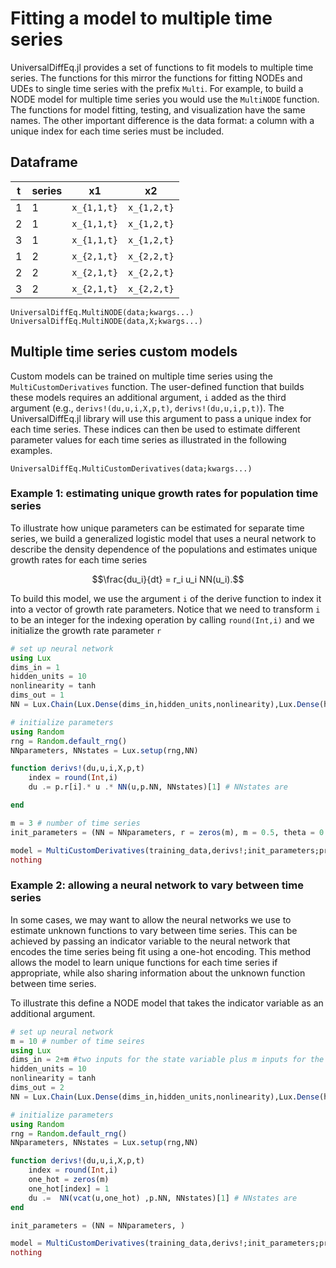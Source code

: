 # Fitting a model to multiple time series

UniversalDiffEq.jl provides a set of functions to fit models to multiple time series. The functions for this mirror the functions for fitting NODEs and UDEs to single time series with the prefix `Multi`. For example, to build a NODE model for multiple time series you would use the `MultiNODE` function. The functions for model fitting, testing, and visualization have the same names. The other important difference is the data format: a column with a unique index for each time series must be included. 

## Dataframe
|t  | series | x1            | x2             |
|---|--------|---------------|----------------|
|1  | 1      | ``x_{1,1,t}`` | ``x_{1,2,t}``  |
|2  | 1      | ``x_{1,1,t}`` | ``x_{1,2,t}``  |
|3  | 1      | ``x_{1,1,t}`` | ``x_{1,2,t}``  |
|1  | 2      | ``x_{2,1,t}`` | ``x_{2,2,t}``  |
|2  | 2      | ``x_{2,1,t}`` | ``x_{2,2,t}``  |
|3  | 2      | ``x_{2,1,t}`` | ``x_{2,2,t}``  |

```@docs; canonical=false
UniversalDiffEq.MultiNODE(data;kwargs...)
UniversalDiffEq.MultiNODE(data,X;kwargs...)
```

## Multiple time series custom models

Custom models can be trained on multiple time series using the `MultiCustomDerivatives` function. The user-defined function that builds these models requires an additional argument, `i` added as the third argument  (e.g., `derivs!(du,u,i,X,p,t)`, `derivs!(du,u,i,p,t)`). The UniversalDiffEq.jl library will use this argument to pass a unique index for each time series. These indices can then be used to estimate different parameter values for each time series as illustrated in the following examples. 

```@docs; canonical=false
UniversalDiffEq.MultiCustomDerivatives(data;kwargs...)
```
### Example 1: estimating unique growth rates for population time series

To illustrate how unique parameters can be estimated for separate time series, we build a generalized logistic model that uses a neural network to describe the density dependence of the populations and estimates unique growth rates for each time series
```math
\frac{du_i}{dt} = r_i u_i NN(u_i).
```

To build this model, we use the argument `i` of the derive function to index it into a vector of growth rate parameters. Notice that we need to transform `i` to be an integer for the indexing operation by calling `round(Int,i)` and we initialize the growth rate parameter `r` 

```julia
# set up neural network
using Lux
dims_in = 1
hidden_units = 10
nonlinearity = tanh
dims_out = 1
NN = Lux.Chain(Lux.Dense(dims_in,hidden_units,nonlinearity),Lux.Dense(hidden_units,dims_out))

# initialize parameters
using Random
rng = Random.default_rng()
NNparameters, NNstates = Lux.setup(rng,NN)

function derivs!(du,u,i,X,p,t)
    index = round(Int,i)
    du .= p.r[i].* u .* NN(u,p.NN, NNstates)[1] # NNstates are

end

m = 3 # number of time series
init_parameters = (NN = NNparameters, r = zeros(m), m = 0.5, theta = 0.5, beta = [0,0])

model = MultiCustomDerivatives(training_data,derivs!;init_parameters;proc_weight=2.0,obs_weight=0.5,reg_weight=10^-4)
nothing

```

### Example 2: allowing a neural network to vary between time series

In some cases, we may want to allow the neural networks we use to estimate unknown functions to vary between time series. This can be achieved by passing an indicator variable to the neural network that encodes the time series being fit using a one-hot encoding. This method allows the model to learn unique functions for each time series if appropriate, while also sharing information about the unknown function between time series. 

To illustrate this define a NODE model that takes the indicator variable as an additional argument. 


```julia
# set up neural network
m = 10 # number of time seires
using Lux
dims_in = 2+m #two inputs for the state variable plus m inputs for the one-hot encoding 
hidden_units = 10
nonlinearity = tanh
dims_out = 2
NN = Lux.Chain(Lux.Dense(dims_in,hidden_units,nonlinearity),Lux.Dense(hidden_units,dims_out))

# initialize parameters
using Random
rng = Random.default_rng()
NNparameters, NNstates = Lux.setup(rng,NN)

function derivs!(du,u,i,X,p,t)
    index = round(Int,i)
    one_hot = zeros(m)
    one_hot[index] = 1
    du .=  NN(vcat(u,one_hot) ,p.NN, NNstates)[1] # NNstates are
end

init_parameters = (NN = NNparameters, )

model = MultiCustomDerivatives(training_data,derivs!;init_parameters;proc_weight=2.0,obs_weight=0.5,reg_weight=10^-4)
nothing
```
